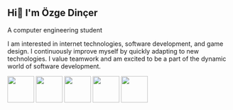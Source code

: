 ## Hi👋 I'm Özge Dinçer

A computer engineering student

I am interested in internet technologies, software development, and game design. I continuously improve myself by quickly adapting to new technologies. I value teamwork and am excited to be a part of the dynamic world of software development.


<img 
src="https://github.com/user-attachments/assets/09a41d4c-f554-47df-8b82-beec9575aca6" style="width:60px;height:60px;"> <img 
src="https://github.com/user-attachments/assets/08a34b1a-600c-404e-86a5-300372d7e328" style="width:60px;height:60px;"> <img 
src="https://github.com/user-attachments/assets/90fde56a-3692-4a5d-b331-e8a6af56d803" style="width:60px;height:60px;"> <img  
src="https://github.com/user-attachments/assets/da6b6da7-66b2-4f18-b046-3c97195ad956" style="width:60px;height:60px;"> <img 
src="https://github.com/user-attachments/assets/c0e76126-aff3-4d4a-905b-a189c085cc53" style="width:60px;height:60px;"> 









